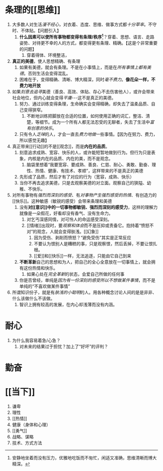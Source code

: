 # 条理的[[思维]] 
1. 大多数人对生活*漫不经心*，对衣着、态度、思维、做事方式都*十分草率*。不守时、不体贴。【问题引入】
	1. **什么因素可以使所有事物都变得有条理/秩序[^1]**？穿着、思想、语言、走路姿势、对待更不幸的人的方式，都变得更有条理、精确。【这是个非常重要的问题】
		1. 穿着得体、环境整洁，
3. **真正的美德**，使人思想精确、有条理
	1. 如果有美德，就会有条理。不是在小事情上，而是在*所有事情上都有美德*。否则生活会变得混乱。
	2. 困难在于，变得精确、清晰、博大精深，同时*毫不费力*。**像花朵一样，不费力地开放**
4. 如果*刻意去追寻*美德（善良、高效、体贴、存心不去伤害他人），或许会带来社会地位，但内心就会变得*平庸*---这不是真正的美德。
	1. 努力、通过训练变得条理，生命确实会变得精确，却失去了温柔品质、自己变得狭窄。
		1. 不断地训练把脚放在合适的位置，如何使用正确的词汇，整洁、清楚，等细节。成为一个所有人都无法忍受的无聊者，失去了生活中*富有创意的快乐*。
	2. 只有令人*乏味*的人，才会一直去*费力地做*一些事情。【因为在努力、费力，所以感觉无趣】
5. 真正带来[[行动]]的不是[[观念]]，而是**内在的品质**。
	1. 刻意追求成熟、宽容、快乐的人，或许能短暂地做到行为。但行为只是表象，内核是内在的品质、内在的美，而不是观念。
		1. 脑袋里想着“我要宽容、要成熟、善良、仁慈、耐心、勇敢、勤奋、理性、热情、健康、有技术、孝顺”，这样带来的不是真正的美德
	2. 先形成了品质，然后才有了对应的行为（宽容，成熟、快乐）
	3. 当你不再去追求美德，只是去观察美德的对立面。观察自己的狭隘、幼稚、不快乐。
6. 对所有事物有*强烈而深刻的感受*、有*对事物产生强烈感受的热情*、有创造力的[[快乐]]。这种敏感（敏锐的感受）会带来条理和美德
	1. 没有**对[[意识]]中的一切事物都敏锐、强烈而深刻的感受力**，这样的理解力就像是一朵假花，好看却没有香气、没有生命力。
		1. 对乞丐深感同情，对可怜人的命运感受深刻。
		2. [[情绪]]出现时，要*观察和体会*而不是压抑或责备它。抱持着“愤怒不对”的观念，人就会变得肤浅。[[幻象]] 
			1. 因为受伤、剥削而愤怒？“避免受伤”其实是正常反应
			2. 不要认为恨别人是糟糕的事，只是观察恨，然后丢掉，不要让恨扎根。
			3. [[爱]]和[[快乐]]一样，无法追逐，只能由它自己到来
	2. **不断革新**自己的思想和为人，把自己的全心全意放在一切事情上，就会拥有这份热情和快乐。
		1. 如果心处在*完全革新*的状态，会爱自己所做的任何事
	3. 你是否曾经，单纯是*因为有一份深刻的感受所以不想做某件事情*，而不是单纯的“不喜欢做某件事情”
7. 所谓知识份子，就是有*肤浅的小聪明*的人。用各种概念讨论人间的是是非非、什么该做什么不该做。
	1. 智识上拥有较高的发展，在内心却浅薄而没有内涵。
# 耐心
1. 为什么我容易着急/心急？
	1. 对未来的结果过于担忧？加上了“好坏”的评判？
# 勤奋
# [[当下]] 
1. 谦卑
2. 理性
3. [[热情]] 
4. 健康（身体和心理）
5. [[勇气]] 
6. 战略、谋略
7. 技术、方式方法



[^1]: 安静地坐着而没有压力，优雅地吃饭而不匆忙，闲适又准确，思维清晰而博大精深。